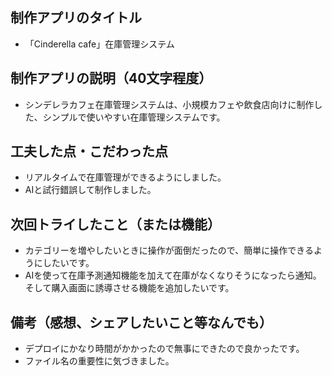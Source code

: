 ## 制作アプリのタイトル
- 「Cinderella cafe」在庫管理システム
## 制作アプリの説明（40文字程度）
- シンデレラカフェ在庫管理システムは、小規模カフェや飲食店向けに制作した、シンプルで使いやすい在庫管理システムです。
## 工夫した点・こだわった点
- リアルタイムで在庫管理ができるようにしました。
- AIと試行錯誤して制作しました。
## 次回トライしたこと（または機能）
- カテゴリーを増やしたいときに操作が面倒だったので、簡単に操作できるようにしたいです。
- AIを使って在庫予測通知機能を加えて在庫がなくなりそうになったら通知。そして購入画面に誘導させる機能を追加したいです。
## 備考（感想、シェアしたいこと等なんでも）
- デプロイにかなり時間がかかったので無事にできたので良かったです。
- ファイル名の重要性に気づきました。
  

